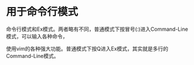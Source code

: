 # 用于命令行模式

命令行模式和Ex模式。两者略有不同，普通模式下按冒号\(:\)进入Command-Line模式，可以输入各种命令，

使用vim的各种强大功能。普通模式下按Q进入Ex模式，其实就是多行的Command-Line模式。

